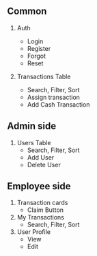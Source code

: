 ## Common

1. Auth

   - Login
   - Register
   - Forgot
   - Reset

2. Transactions Table
   - Search, Filter, Sort
   - Assign transaction
   - Add Cash Transaction

## Admin side

1. Users Table
   - Search, Filter, Sort
   - Add User
   - Delete User

## Employee side

1. Transaction cards
   - Claim Button
2. My Transactions
   - Search, Filter, Sort
3. User Profile
   - View
   - Edit
